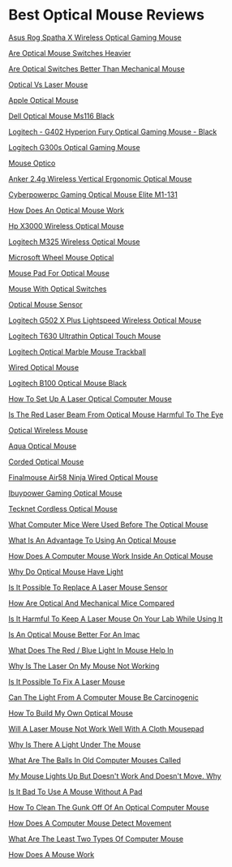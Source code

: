 <h1>Best Optical Mouse Reviews</h1><p><a href="post/asus-rog-spatha-x-wireless-optical-gaming-mouse.md">Asus Rog Spatha X Wireless Optical Gaming Mouse</a></p>
<p><a href="post/are-optical-mouse-switches-heavier.md">Are Optical Mouse Switches Heavier</a></p>
<p><a href="post/are-optical-switches-better-than-mechanical-mouse.md">Are Optical Switches Better Than Mechanical Mouse</a></p>
<p><a href="post/optical-vs-laser-mouse.md">Optical Vs Laser Mouse</a></p>
<p><a href="post/apple-optical-mouse.md">Apple Optical Mouse</a></p>
<p><a href="post/dell-optical-mouse-ms116-black.md">Dell Optical Mouse Ms116 Black</a></p>
<p><a href="post/logitech---g402-hyperion-fury-optical-gaming-mouse---black.md">Logitech - G402 Hyperion Fury Optical Gaming Mouse - Black</a></p>
<p><a href="post/logitech-g300s-optical-gaming-mouse.md">Logitech G300s Optical Gaming Mouse</a></p>
<p><a href="post/mouse-optico.md">Mouse Optico</a></p>
<p><a href="post/anker-2.4g-wireless-vertical-ergonomic-optical-mouse.md">Anker 2.4g Wireless Vertical Ergonomic Optical Mouse</a></p>
<p><a href="post/cyberpowerpc-gaming-optical-mouse-elite-m1-131.md">Cyberpowerpc Gaming Optical Mouse Elite M1-131</a></p>
<p><a href="post/how-does-an-optical-mouse-work.md">How Does An Optical Mouse Work</a></p>
<p><a href="post/hp-x3000-wireless-optical-mouse.md">Hp X3000 Wireless Optical Mouse</a></p>
<p><a href="post/logitech-m325-wireless-optical-mouse.md">Logitech M325 Wireless Optical Mouse</a></p>
<p><a href="post/microsoft-wheel-mouse-optical.md">Microsoft Wheel Mouse Optical</a></p>
<p><a href="post/mouse-pad-for-optical-mouse.md">Mouse Pad For Optical Mouse</a></p>
<p><a href="post/mouse-with-optical-switches.md">Mouse With Optical Switches</a></p>
<p><a href="post/optical-mouse-sensor.md">Optical Mouse Sensor</a></p>
<p><a href="post/logitech-g502-x-plus-lightspeed-wireless-optical-mouse.md">Logitech G502 X Plus Lightspeed Wireless Optical Mouse</a></p>
<p><a href="post/logitech-t630-ultrathin-optical-touch-mouse.md">Logitech T630 Ultrathin Optical Touch Mouse</a></p>
<p><a href="post/logitech-optical-marble-mouse-trackball.md">Logitech Optical Marble Mouse Trackball</a></p>
<p><a href="post/wired-optical-mouse.md">Wired Optical Mouse</a></p>
<p><a href="post/logitech-b100-optical-mouse-black.md">Logitech B100 Optical Mouse Black</a></p>
<p><a href="post/how-to-set-up-a-laser-optical-computer-mouse.md">How To Set Up A Laser Optical Computer Mouse</a></p>
<p><a href="post/is-the-red-laser-beam-from-optical-mouse-harmful-to-the-eye.md">Is The Red Laser Beam From Optical Mouse Harmful To The Eye</a></p>
<p><a href="post/optical-wireless-mouse.md">Optical Wireless Mouse</a></p>
<p><a href="post/aqua-optical-mouse.md">Aqua Optical Mouse</a></p>
<p><a href="post/corded-optical-mouse.md">Corded Optical Mouse</a></p>
<p><a href="post/finalmouse-air58-ninja-wired-optical-mouse.md">Finalmouse Air58 Ninja Wired Optical Mouse</a></p>
<p><a href="post/ibuypower-gaming-optical-mouse.md">Ibuypower Gaming Optical Mouse</a></p>
<p><a href="post/tecknet-cordless-optical-mouse.md">Tecknet Cordless Optical Mouse</a></p>
<p><a href="post/what-computer-mice-were-used-before-the-optical-mouse.md">What Computer Mice Were Used Before The Optical Mouse</a></p>
<p><a href="post/what-is-an-advantage-to-using-an-optical-mouse.md">What Is An Advantage To Using An Optical Mouse</a></p>
<p><a href="post/how-does-a-computer-mouse-work-inside-an-optical-mouse.md">How Does A Computer Mouse Work Inside An Optical Mouse</a></p>
<p><a href="post/why-do-optical-mouse-have-light.md">Why Do Optical Mouse Have Light</a></p>
<p><a href="post/is-it-possible-to-replace-a-laser-mouse-sensor.md">Is It Possible To Replace A Laser Mouse Sensor</a></p>
<p><a href="post/how-are-optical-and-mechanical-mice-compared.md">How Are Optical And Mechanical Mice Compared</a></p>
<p><a href="post/is-it-harmful-to-keep-a-laser-mouse-on-your-lab-while-using-it.md">Is It Harmful To Keep A Laser Mouse On Your Lab While Using It</a></p>
<p><a href="post/is-an-optical-mouse-better-for-an-imac.md">Is An Optical Mouse Better For An Imac</a></p>
<p><a href="post/what-does-the-red-/-blue-light-in-mouse-help-in.md">What Does The Red / Blue Light In Mouse Help In</a></p>
<p><a href="post/why-is-the-laser-on-my-mouse-not-working.md">Why Is The Laser On My Mouse Not Working</a></p>
<p><a href="post/is-it-possible-to-fix-a-laser-mouse.md">Is It Possible To Fix A Laser Mouse</a></p>
<p><a href="post/can-the-light-from-a-computer-mouse-be-carcinogenic.md">Can The Light From A Computer Mouse Be Carcinogenic</a></p>
<p><a href="post/how-to-build-my-own-optical-mouse.md">How To Build My Own Optical Mouse</a></p>
<p><a href="post/will-a-laser-mouse-not-work-well-with-a-cloth-mousepad.md">Will A Laser Mouse Not Work Well With A Cloth Mousepad</a></p>
<p><a href="post/why-is-there-a-light-under-the-mouse.md">Why Is There A Light Under The Mouse</a></p>
<p><a href="post/what-are-the-balls-in-old-computer-mouses-called.md">What Are The Balls In Old Computer Mouses Called</a></p>
<p><a href="post/my-mouse-lights-up-but-doesn't-work-and-doesn't-move.-why.md">My Mouse Lights Up But Doesn't Work And Doesn't Move. Why</a></p>
<p><a href="post/is-it-bad-to-use-a-mouse-without-a-pad.md">Is It Bad To Use A Mouse Without A Pad</a></p>
<p><a href="post/how-to-clean-the-gunk-off-of-an-optical-computer-mouse.md">How To Clean The Gunk Off Of An Optical Computer Mouse</a></p>
<p><a href="post/how-does-a-computer-mouse-detect-movement.md">How Does A Computer Mouse Detect Movement</a></p>
<p><a href="post/what-are-the-least-two-types-of-computer-mouse.md">What Are The Least Two Types Of Computer Mouse</a></p>
<p><a href="post/how-does-a-mouse-work.md">How Does A Mouse Work</a></p>
